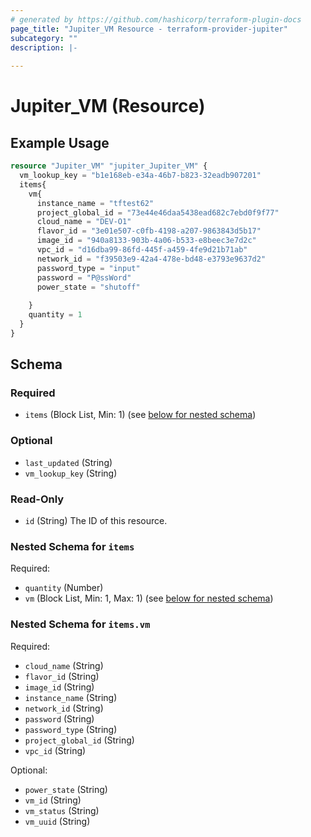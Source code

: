 ```yaml
---
# generated by https://github.com/hashicorp/terraform-plugin-docs
page_title: "Jupiter_VM Resource - terraform-provider-jupiter"
subcategory: ""
description: |-
  
---
```


# Jupiter_VM (Resource)



## Example Usage

```terraform
resource "Jupiter_VM" "jupiter_Jupiter_VM" {
  vm_lookup_key = "b1e168eb-e34a-46b7-b823-32eadb907201"
  items{
    vm{
      instance_name = "tftest62"
      project_global_id = "73e44e46daa5438ead682c7ebd0f9f77"
      cloud_name = "DEV-O1"
      flavor_id = "3e01e507-c0fb-4198-a207-9863843d5b17"
      image_id = "940a8133-903b-4a06-b533-e8beec3e7d2c"
      vpc_id = "d16dba99-86fd-445f-a459-4fe9d21b71ab"
      network_id = "f39503e9-42a4-478e-bd48-e3793e9637d2"
      password_type = "input"
      password = "P@ssWord"
      power_state = "shutoff"
      
    }
    quantity = 1
  }
}
```

<!-- schema generated by tfplugindocs -->
## Schema

### Required

- `items` (Block List, Min: 1) (see [below for nested schema](#nestedblock--items))

### Optional

- `last_updated` (String)
- `vm_lookup_key` (String)

### Read-Only

- `id` (String) The ID of this resource.

<a id="nestedblock--items"></a>
### Nested Schema for `items`

Required:

- `quantity` (Number)
- `vm` (Block List, Min: 1, Max: 1) (see [below for nested schema](#nestedblock--items--vm))

<a id="nestedblock--items--vm"></a>
### Nested Schema for `items.vm`

Required:

- `cloud_name` (String)
- `flavor_id` (String)
- `image_id` (String)
- `instance_name` (String)
- `network_id` (String)
- `password` (String)
- `password_type` (String)
- `project_global_id` (String)
- `vpc_id` (String)

Optional:

- `power_state` (String)
- `vm_id` (String)
- `vm_status` (String)
- `vm_uuid` (String)



